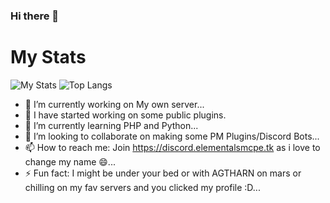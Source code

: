 ### Hi there 👋
# My Stats

![My Stats](https://github-readme-stats.vercel.app/api?username=cosmicnebula200&show_icons=true&count_private=true&hide_title=false)
![Top Langs](https://github-readme-stats.vercel.app/api/top-langs/?username=cosmicnebula200&layout=compact)

- 🔭 I’m currently working on My own server...
- 🥳 I have started working on some public plugins.
- 🌱 I’m currently learning PHP and Python...
- 👯 I’m looking to collaborate on making some PM Plugins/Discord Bots...
- 📫 How to reach me: Join https://discord.elementalsmcpe.tk as i love to change my name 😄...
- ⚡ Fun fact: I might be under your bed or with AGTHARN on mars or chilling on my fav servers and you clicked my profile :D...
